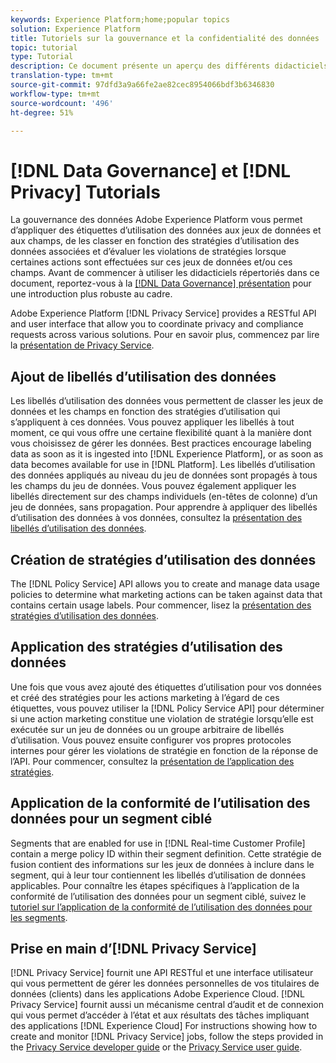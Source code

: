 ```yaml
---
keywords: Experience Platform;home;popular topics
solution: Experience Platform
title: Tutoriels sur la gouvernance et la confidentialité des données
topic: tutorial
type: Tutorial
description: Ce document présente un aperçu des différents didacticiels disponibles relatifs à la gouvernance des données Adobe Experience Platform et au Adobe Experience Platform Privacy Service.
translation-type: tm+mt
source-git-commit: 97dfd3a9a66fe2ae82cec8954066bdf3b6346830
workflow-type: tm+mt
source-wordcount: '496'
ht-degree: 51%

---
```



# [!DNL Data Governance] et [!DNL Privacy] Tutorials

La gouvernance des données Adobe Experience Platform vous permet d’appliquer des étiquettes d’utilisation des données aux jeux de données et aux champs, de les classer en fonction des stratégies d’utilisation des données associées et d’évaluer les violations de stratégies lorsque certaines actions sont effectuées sur ces jeux de données et/ou ces champs. Avant de commencer à utiliser les didacticiels répertoriés dans ce document, reportez-vous à la [[!DNL Data Governance] présentation](../data-governance/home.md) pour une introduction plus robuste au cadre.

Adobe Experience Platform [!DNL Privacy Service] provides a RESTful API and user interface that allow you to coordinate privacy and compliance requests across various solutions. Pour en savoir plus, commencez par lire la [présentation de Privacy Service](../privacy-service/home.md).

## Ajout de libellés d’utilisation des données

Les libellés d’utilisation des données vous permettent de classer les jeux de données et les champs en fonction des stratégies d’utilisation qui s’appliquent à ces données. Vous pouvez appliquer les libellés à tout moment, ce qui vous offre une certaine flexibilité quant à la manière dont vous choisissez de gérer les données. Best practices encourage labeling data as soon as it is ingested into [!DNL Experience Platform], or as soon as data becomes available for use in [!DNL Platform]. Les libellés d’utilisation des données appliqués au niveau du jeu de données sont propagés à tous les champs du jeu de données. Vous pouvez également appliquer les libellés directement sur des champs individuels (en-têtes de colonne) d’un jeu de données, sans propagation. Pour apprendre à appliquer des libellés d’utilisation des données à vos données, consultez la [présentation des libellés d’utilisation des données](../data-governance/labels/overview.md).

## Création de stratégies d’utilisation des données

The [!DNL Policy Service] API allows you to create and manage data usage policies to determine what marketing actions can be taken against data that contains certain usage labels. Pour commencer, lisez la [présentation des stratégies d’utilisation des données](../data-governance/policies/overview.md).

## Application des stratégies d’utilisation des données

Une fois que vous avez ajouté des étiquettes d’utilisation pour vos données et créé des stratégies pour les actions marketing à l’égard de ces étiquettes, vous pouvez utiliser la [!DNL Policy Service API] pour déterminer si une action marketing constitue une violation de stratégie lorsqu’elle est exécutée sur un jeu de données ou un groupe arbitraire de libellés d’utilisation. Vous pouvez ensuite configurer vos propres protocoles internes pour gérer les violations de stratégie en fonction de la réponse de l’API. Pour commencer, consultez la [présentation de l’application des stratégies](../data-governance/enforcement/overview.md).

## Application de la conformité de l’utilisation des données pour un segment ciblé

Segments that are enabled for use in [!DNL Real-time Customer Profile] contain a merge policy ID within their segment definition. Cette stratégie de fusion contient des informations sur les jeux de données à inclure dans le segment, qui à leur tour contiennent les libellés d’utilisation de données applicables. Pour connaître les étapes spécifiques à l’application de la conformité de l’utilisation des données pour un segment ciblé, suivez le [tutoriel sur l’application de la conformité de l’utilisation des données pour les segments](../segmentation/tutorials/governance.md).

## Prise en main d’[!DNL Privacy Service] 

[!DNL Privacy Service] fournit une API RESTful et une interface utilisateur qui vous permettent de gérer les données personnelles de vos titulaires de données (clients) dans les applications Adobe Experience Cloud. [!DNL Privacy Service] fournit aussi un mécanisme central d’audit et de connexion qui vous permet d’accéder à l’état et aux résultats des tâches impliquant des applications [!DNL Experience Cloud] For instructions showing how to create and monitor [!DNL Privacy Service] jobs, follow the steps provided in the [Privacy Service developer guide](../privacy-service/api/getting-started.md) or the [Privacy Service user guide](../privacy-service/ui/overview.md).